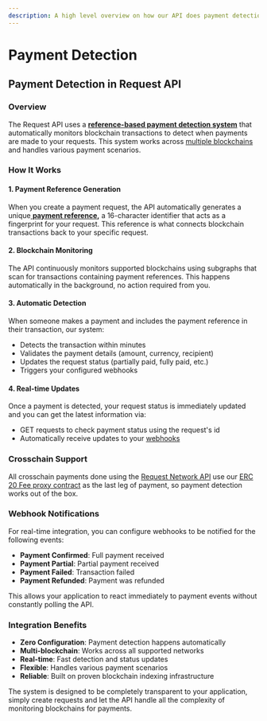```yaml
---
description: A high level overview on how our API does payment detection
---
```


# Payment Detection

## Payment Detection in Request API

### Overview

The Request API uses a [**reference-based payment detection system**](https://docs.request.network/advanced/protocol-overview/how-payment-networks-work#reference-based-payment-networks-recommended) that automatically monitors blockchain transactions to detect when payments are made to your requests. This system works across [multiple blockchains](../general/supported-chains/) and handles various payment scenarios.

### How It Works

#### 1. Payment Reference Generation

When you create a payment request, the API automatically generates a unique[ **payment reference**](https://docs.request.network/advanced/request-network-sdk/sdk-guides/request-client/payment-reference)**,** a 16-character identifier that acts as a fingerprint for your request. This reference is what connects blockchain transactions back to your specific request.

#### 2. Blockchain Monitoring

The API continuously monitors supported blockchains using subgraphs that scan for transactions containing payment references. This happens automatically in the background, no action required from you.

#### 3. Automatic Detection

When someone makes a payment and includes the payment reference in their transaction, our system:

* Detects the transaction within minutes
* Validates the payment details (amount, currency, recipient)
* Updates the request status (partially paid, fully paid, etc.)
* Triggers your configured webhooks

#### 4. Real-time Updates

Once a payment is detected, your request status is immediately updated and you can get the latest information via:

* GET requests to check payment status using the request's id
* Automatically receive updates to your [webhooks](api-portal-manage-api-keys-and-webhooks.md)

### Crosschain Support

All crosschain payments done using the [Request Network API](crosschain-payments.md) use our [ERC 20 Fee proxy contract](https://docs.request.network/advanced/protocol-overview/how-payment-networks-work#erc20-fee-proxy-contract) as the last leg of payment, so payment detection works out of the box.

### Webhook Notifications

For real-time integration, you can configure webhooks to be notified for the following events:

* **Payment Confirmed**: Full payment received
* **Payment Partial**: Partial payment received
* **Payment Failed**: Transaction failed
* **Payment Refunded**: Payment was refunded

This allows your application to react immediately to payment events without constantly polling the API.

### Integration Benefits

* **Zero Configuration**: Payment detection happens automatically
* **Multi-blockchain**: Works across all supported networks
* **Real-time**: Fast detection and status updates
* **Flexible**: Handles various payment scenarios
* **Reliable**: Built on proven blockchain indexing infrastructure

The system is designed to be completely transparent to your application, simply create requests and let the API handle all the complexity of monitoring blockchains for payments.
